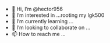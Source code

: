 - 👋 Hi, I’m @hector956
- 👀 I’m interested in ...rooting my lgk500
- 🌱 I’m currently learning ...
- 💞️ I’m looking to collaborate on ...
- 📫 How to reach me ...

<!---
hector956/hector956 is a ✨ special ✨ repository because its `README.md` (this file) appears on your GitHub profile.
You can click the Preview link to take a look at your changes.
--->
